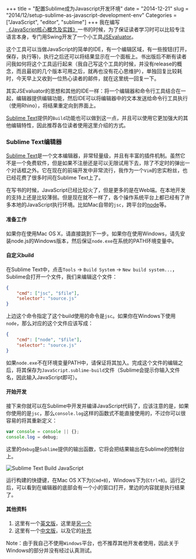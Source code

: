 +++
title = "配置Sublime成为Javascript开发环境"
date = "2014-12-21"
slug = "2014/12/setup-sublime-as-javascript-development-env"
Categories = ["JavaScript", "editor", "sublime"]
+++
我在编写[《JavaScript核心概念及实践》](http://book.douban.com/subject/24165880/)一书的时候，为了保证读者学习时可以比较专注语言本身，专门用Swing开发了一个小工具[JSEvaluator](https://github.com/abruzzi/jsevaluator)。

这个工具可以当做JavaScript的简单的IDE，有一个编辑区域，有一些按钮(打开，保存，执行等)，执行之后还可以将结果显示在一个面板上。书出版后不断有读者问我如何将这个工具运行起来（我自己写这个工具的时候，并没有release的概念，而且最初的几个版本可用之后，就再也没有花心思维护），单独回复比较耗时，今天早上又收到一位热心读者的邮件，就在这里统一回复一下。

其实JSEvaluator的思想和其他的IDE一样：将一个编辑器和命令行工具结合在一起，编辑器提供编辑功能，然后IDE可以将编辑器中的文本发送给命令行工具执行（使用Rhino），将结果重定向到界面上。

[Sublime Text](http://www.sublimetext.com/3)提供的`Build`功能也可以做到这一点，并且可以使用它更加强大的其他编辑特性，因此推荐各位读者使用这里介绍的方式。

### Sublime Text编辑器
[Sublime Text](http://www.sublimetext.com/3)是一个文本编辑器，非常轻量级，并且有丰富的插件机制。虽然它不是一个免费软件，但是如果不注册还是可以无限试用下去，除了不定时的弹出一个对话框之外。它在现在的前端开发中非常流行，我作为一个`Vim`的忠实粉丝，也已经花费了很多时间在Sublime Text上了。

在写书的时候，JavaScript已经比较火了，但是更多的是在Web端。在本地开发的支持上还是比较薄弱。但是现在就不一样了，各个操作系统平台上都已经有了许多本地的JavaScript执行环境。比如Mac自带的`jsc`，跨平台的[node](http://nodejs.org/)等。

#### 准备工作
如果你在使用Mac OS X，请直接跳到下一步。如果你在使用Windows，请先安装node.js的Windows版本，然后保证`node.exe`在系统的PATH环境变量中。

#### 自定义build

在Sublime Text中，点击`Tools` -> `Build System` -> `New build system...`，Sublime会打开一个文件，我们来编辑这个文件：

```json
{
	"cmd": ["jsc", "$file"],
	"selector": "source.js"
}
```

上边这个命令指定了这个build使用的命令是`jsc`。如果你在Windows下使用`node`，那么对应的这个文件应该写成：

```json
{
	"cmd": ["node", "$file"],
	"selector": "source.js"
}
```

如果`node.exe`不在环境变量PATH中，请保证将其加入。完成这个文件的编辑之后，将其保存为`JavaScript.sublime-build`文件（Sublime会提示你输入文件名，因此输入JavaScript即可）。

#### 开始开发

接下来你就可以在Sublime中开发并编译JavaScript代码了，应该注意的是，如果你使用的是`jsc`，那么`console.log`这样的函数式不能直接使用的，不过你可以很容易的将其重新定义：

```js
var console = console || {};
console.log = debug;
```

这里的`debug`是`Sublime`提供的输出函数，它将会把结果输出在Sublime的控制台上。

![Sublime Text Build JavaScript](/images/2014/12/sublime-text-jsc-resized.png)

运行构建的快捷键，在Mac OS X下为(`Cmd+B`)，Windows下为(`Ctrl+B`)。运行之后，可以看到在编辑器的底部会有一个小的窗口打开，里边的内容就是执行结果了。

#### 其他资料

1.	这里有一个[英文版](http://calebgrove.com/articles/js-console-sublime-text)，这里是[另一个](http://www.wikihow.com/Create-a-Javascript-Console-in-Sublime-Text)
2.	这里有一个[中文版](https://cnodejs.org/topic/51ee453af4963ade0ebde85e)，以及它的[补充](http://www.hacke2.cn/nodeJS-sublime-3/)

Note：由于我自己不使用`Windows`平台，也不推荐其他开发者使用，因此关于Windows的部分并没有经过认真测试。
